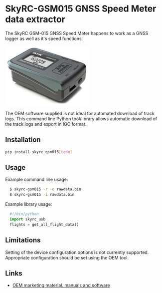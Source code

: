 # SkyRC-GSM015 GNSS Speed Meter data extractor
The SkyRC GSM-015 GNSS Speed Meter happens to work as a GNSS logger as well as it's speed functions.

![Picture of SkyRC GSM-015 GNSS Speed Meter](https://github.com/matburnham/skyrc-gsm015/raw/main/doc/device.jpg)

The OEM software supplied is not ideal for automated download of track logs. This command line Python tool/library allows automatic download of the track logs and export in IGC format.

## Installation

```bash
pip install skyrc_gsm015[tqdm]
```

## Usage

Example command line usage:
```bash
  $ skyrc-gsm015 -r -o rawdata.bin
  $ skyrc-gsm015 -i rawdata.bin
```

Example library usage:
```python
  #!/bin/python
  import skyrc_usb
  flights = get_all_flight_data()
```

## Limitations
Setting of the device configuration options is not currently supported. Appropriate configuration should be set using the OEM tool.

## Links
* [OEM marketing material, manuals and software](https://www.skyrc.com/gpsgsm015)

